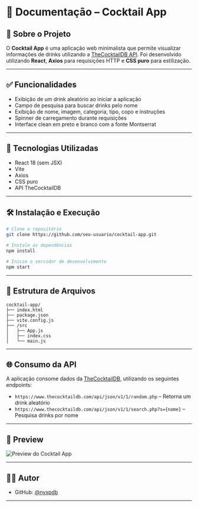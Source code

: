 # 📄 Documentação – Cocktail App


## 📌 Sobre o Projeto

O **Cocktail App** é uma aplicação web minimalista que permite visualizar informações de drinks utilizando a [TheCocktailDB API](https://www.thecocktaildb.com/api.php). Foi desenvolvido utilizando **React**, **Axios** para requisições HTTP e **CSS puro** para estilização.

---

## ✅ Funcionalidades

- Exibição de um drink aleatório ao iniciar a aplicação
- Campo de pesquisa para buscar drinks pelo nome
- Exibição de nome, imagem, categoria, tipo, copo e instruções
- Spinner de carregamento durante requisições
- Interface clean em preto e branco com a fonte Montserrat

---

## 🚀 Tecnologias Utilizadas

- React 18 (sem JSX)
- Vite
- Axios
- CSS puro
- API TheCocktailDB

---

## 🛠 Instalação e Execução

```bash
# Clone o repositório
git clone https://github.com/seu-usuario/cocktail-app.git

# Instale as dependências
npm install

# Inicie o servidor de desenvolvimento
npm start
```

---

## 📁 Estrutura de Arquivos

```
cocktail-app/
├── index.html
├── package.json
├── vite.config.js
├── /src
│   ├── App.js
│   ├── index.css
│   └── main.js
```

---

## 🌐 Consumo da API

A aplicação consome dados da [TheCocktailDB](https://www.thecocktaildb.com), utilizando os seguintes endpoints:

- `https://www.thecocktaildb.com/api/json/v1/1/random.php` – Retorna um drink aleatório
- `https://www.thecocktaildb.com/api/json/v1/1/search.php?s={nome}` – Pesquisa drinks por nome

---

## 📸 Preview

![Preview do Cocktail App](https://cdn.discordapp.com/attachments/1348395981947011112/1358707276252446720/image.png?ex=67f4d242&is=67f380c2&hm=b0fae351435995644629ceb09da941f042550180f41ebecd97dd510ca351afad)

---

## 👨‍💻 Autor

- GitHub: [@nyxpdb](https://github.com/nyxpdb)

---
